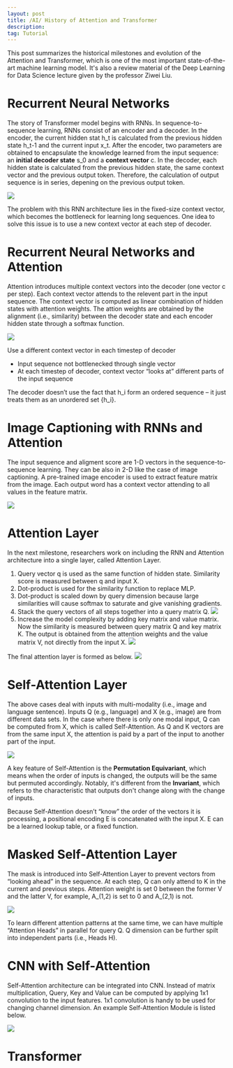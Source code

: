 ```yaml
---
layout: post
title: /AI/ History of Attention and Transformer
description: 
tag: Tutorial
---
```


This post summarizes the historical milestones and evolution of the Attention and Transformer, which is one of the most important state-of-the-art machine learning model. It's also a review material of the Deep Learning for Data Science lecture given by the professor Ziwei Liu.

# Recurrent Neural Networks

The story of Transformer model begins with RNNs. In sequence-to-sequence learning, RNNs consist of an encoder and a decoder. In the encoder, the current hidden stat h_t is calculated from the previous hidden state h_t-1 and the current input x_t. After the encoder, two parameters are obtained to encapsulate the knowledge learned from the input sequence: an **initial decoder state** s_0 and a **context vector** c. In the decoder, each hidden state is calculated from the previous hidden state, the same context vector and the previous output token. Therefore, the calculation of output sequence is in series, depening on the previous output token.

![](http://siyue-zhang.github.io/images/attention/rnn.png)

The problem with this RNN architecture lies in the fixed-size context vector, which becomes the bottleneck for learning long sequences. One idea to solve this issue is to use a new context vector at each step of decoder.

# Recurrent Neural Networks and Attention

Attention introduces multiple context vectors into the decoder (one vector c per step). Each context vector attends to the relevent part in the input sequence. The context vector is computed as linear combination of hidden states with attention weights. The attion weights are obtained by the alignment (i.e., similarity) between the decoder state and each encoder hidden state through a softmax function. 

![](http://siyue-zhang.github.io/images/attention/rnn_att.png)

Use a different context vector in each timestep of decoder
* Input sequence not bottlenecked through single vector 
* At each timestep of decoder, context vector “looks at” different parts of the input sequence

The decoder doesn’t use the fact that h_i form an ordered sequence – it just treats them as an unordered set {h_i}.

# Image Captioning with RNNs and Attention

The input sequence and aligment score are 1-D vectors in the sequence-to-sequence learning. They can be also in 2-D like the case of image captioning. A pre-trained image encoder is used to extract feature matrix from the image. Each output word has a context vector attending to all values in the feature matrix.

![](http://siyue-zhang.github.io/images/attention/image_att.png)

# Attention Layer

In the next milestone, researchers work on including the RNN and Attention architecture into a single layer, called Attention Layer. 

1. Query vector q is used as the same function of hidden state. Similarity score is measured between q and input X.
2. Dot-product is used for the similarity function to replace MLP.
3. Dot-product is scaled down by query dimension because large similarities will cause softmax to saturate and give vanishing gradients.
4. Stack the query vectors of all steps together into a query matrix Q.
![](http://siyue-zhang.github.io/images/attention/att.png)
5. Increase the model complexity by adding key matrix and value matrix. Now the similarity is measured between query matrix Q and key matrix K. The output is obtained from the attention weights and the value matrix V, not directly from the input X.
![](http://siyue-zhang.github.io/images/attention/att2.png)

The final attention layer is formed as below.
![](http://siyue-zhang.github.io/images/attention/att_layer.png)

# Self-Attention Layer

The above cases deal with inputs with multi-modality (i.e., image and language sentence). Inputs Q (e.g., language) and X (e.g., image) are from different data sets. In the case where there is only one modal input, Q can be computed from X, which is called Self-Attention. As Q and K vectors are from the same input X, the attention is paid by a part of the input to another part of the input.

![](http://siyue-zhang.github.io/images/attention/self_att.png)

A key feature of Self-Attention is the **Permutation Equivariant**, which means when the order of inputs is changed, the outputs will be the same but permuted accordingly. Notably, it's different from the **Invariant**, which refers to the characteristic that outputs don't change along with the change of inputs.

Because Self-Attention doesn’t “know” the order of the vectors it is processing, a positional encoding E is concatenated with the input X. E can be a learned lookup table, or a fixed function.

# Masked Self-Attention Layer

The mask is introduced into Self-Attention Layer to prevent vectors from “looking ahead” in the sequence. At each step, Q can only attend to K in the current and previous steps. Attention weight is set 0 between the former V and the latter V, for example, A_(1,2) is set to 0 and A_(2,1) is not.

![](http://siyue-zhang.github.io/images/attention/mask.png)

To learn different attention patterns at the same time, we can have multiple “Attention Heads” in parallel for query Q. Q dimension can be further spilt into independent parts (i.e., Heads H). 

# CNN with Self-Attention

Self-Attention architecture can be integrated into CNN. Instead of matrix multiplication, Query, Key and Value can be computed by applying 1x1 convolution to the input features. 1x1 convolution is handy to be used for changing channel dimension. An example Self-Attention Module is listed below.

![](http://siyue-zhang.github.io/images/attention/cnn_self_att.png)

# Transformer

